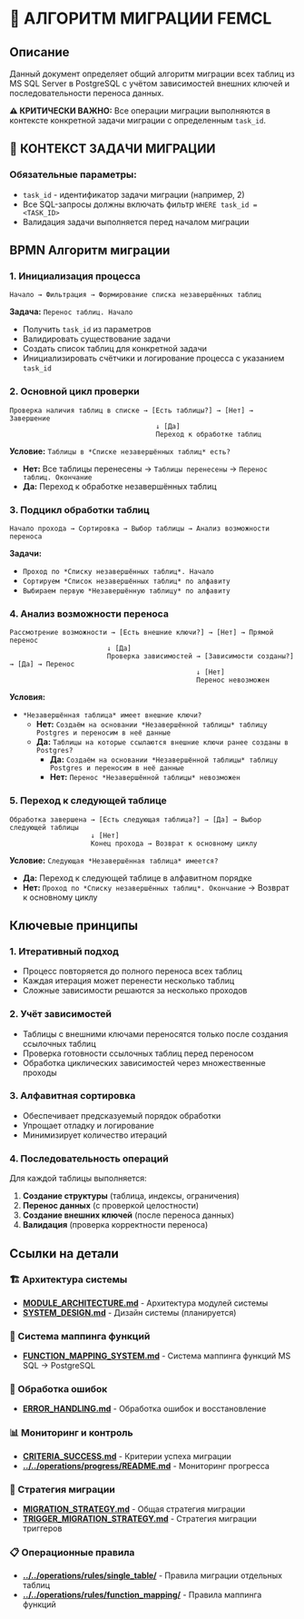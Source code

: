 # 🔄 АЛГОРИТМ МИГРАЦИИ FEMCL

## Описание
Данный документ определяет общий алгоритм миграции всех таблиц из MS SQL Server в PostgreSQL с учётом зависимостей внешних ключей и последовательности переноса данных.

**⚠️ КРИТИЧЕСКИ ВАЖНО:** Все операции миграции выполняются в контексте конкретной задачи миграции с определенным `task_id`.

## 🎯 КОНТЕКСТ ЗАДАЧИ МИГРАЦИИ

### Обязательные параметры:
- `task_id` - идентификатор задачи миграции (например, 2)
- Все SQL-запросы должны включать фильтр `WHERE task_id = <TASK_ID>`
- Валидация задачи выполняется перед началом миграции

## BPMN Алгоритм миграции

### 1. Инициализация процесса
```
Начало → Фильтрация → Формирование списка незавершённых таблиц
```

**Задача:** `Перенос таблиц. Начало`
- Получить `task_id` из параметров
- Валидировать существование задачи
- Создать список таблиц для конкретной задачи
- Инициализировать счётчики и логирование процесса с указанием `task_id`

### 2. Основной цикл проверки
```
Проверка наличия таблиц в списке → [Есть таблицы?] → [Нет] → Завершение
                                    ↓ [Да]
                                    Переход к обработке таблиц
```

**Условие:** `Таблицы в *Списке незавершённых таблиц* есть?`
- **Нет:** Все таблицы перенесены → `Таблицы перенесены` → `Перенос таблиц. Окончание`
- **Да:** Переход к обработке незавершённых таблиц

### 3. Подцикл обработки таблиц
```
Начало прохода → Сортировка → Выбор таблицы → Анализ возможности переноса
```

**Задачи:**
- `Проход по *Списку незавершённых таблиц*. Начало`
- `Сортируем *Список незавершённых таблиц* по алфавиту`
- `Выбираем первую *Незавершённую таблицу* по алфавиту`

### 4. Анализ возможности переноса
```
Рассмотрение возможности → [Есть внешние ключи?] → [Нет] → Прямой перенос
                        ↓ [Да]
                        Проверка зависимостей → [Зависимости созданы?] → [Да] → Перенос
                                              ↓ [Нет]
                                              Перенос невозможен
```

**Условия:**
- `*Незавершённая таблица* имеет внешние ключи?`
  - **Нет:** `Создаём на основании *Незавершённой таблицы* таблицу Postgres и переносим в неё данные`
  - **Да:** `Таблицы на которые ссылаются внешние ключи ранее созданы в Postgres?`
    - **Да:** `Создаём на основании *Незавершённой таблицы* таблицу Postgres и переносим в неё данные`
    - **Нет:** `Перенос *Незавершённой таблицы* невозможен`

### 5. Переход к следующей таблице
```
Обработка завершена → [Есть следующая таблица?] → [Да] → Выбор следующей таблицы
                    ↓ [Нет]
                    Конец прохода → Возврат к основному циклу
```

**Условие:** `Следующая *Незавершённая таблица* имеется?`
- **Да:** Переход к следующей таблице в алфавитном порядке
- **Нет:** `Проход по *Списку незавершённых таблиц*. Окончание` → Возврат к основному циклу

## Ключевые принципы

### 1. Итеративный подход
- Процесс повторяется до полного переноса всех таблиц
- Каждая итерация может перенести несколько таблиц
- Сложные зависимости решаются за несколько проходов

### 2. Учёт зависимостей
- Таблицы с внешними ключами переносятся только после создания ссылочных таблиц
- Проверка готовности ссылочных таблиц перед переносом
- Обработка циклических зависимостей через множественные проходы

### 3. Алфавитная сортировка
- Обеспечивает предсказуемый порядок обработки
- Упрощает отладку и логирование
- Минимизирует количество итераций

### 4. Последовательность операций
Для каждой таблицы выполняется:
1. **Создание структуры** (таблица, индексы, ограничения)
2. **Перенос данных** (с проверкой целостности)
3. **Создание внешних ключей** (после переноса данных)
4. **Валидация** (проверка корректности переноса)

## Ссылки на детали

### 🏗️ Архитектура системы
- **[MODULE_ARCHITECTURE.md](../architecture/MODULE_ARCHITECTURE.md)** - Архитектура модулей системы
- **[SYSTEM_DESIGN.md](../architecture/SYSTEM_DESIGN.md)** - Дизайн системы (планируется)

### 🔧 Система маппинга функций
- **[FUNCTION_MAPPING_SYSTEM.md](../migration/FUNCTION_MAPPING_SYSTEM.md)** - Система маппинга функций MS SQL → PostgreSQL

### 🚨 Обработка ошибок
- **[ERROR_HANDLING.md](../development/ERROR_HANDLING.md)** - Обработка ошибок и восстановление

### 📊 Мониторинг и контроль
- **[CRITERIA_SUCCESS.md](../development/CRITERIA_SUCCESS.md)** - Критерии успеха миграции
- **[../../operations/progress/README.md](../../operations/progress/README.md)** - Мониторинг прогресса

### 🔄 Стратегия миграции
- **[MIGRATION_STRATEGY.md](../migration/MIGRATION_STRATEGY.md)** - Общая стратегия миграции
- **[TRIGGER_MIGRATION_STRATEGY.md](../migration/TRIGGER_MIGRATION_STRATEGY.md)** - Стратегия миграции триггеров

### 📋 Операционные правила
- **[../../operations/rules/single_table/](../../operations/rules/single_table/)** - Правила миграции отдельных таблиц
- **[../../operations/rules/function_mapping/](../../operations/rules/function_mapping/)** - Правила маппинга функций